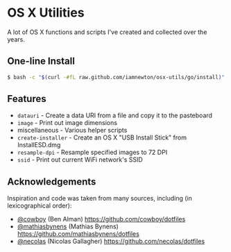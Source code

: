 # OS X Utilities

A lot of OS X functions and scripts I've created and collected over the years.

## One-line Install

```bash
$ bash -c "$(curl -#fL raw.github.com/iamnewton/osx-utils/go/install)"
```

## Features

* `datauri` - Create a data URI from a file and copy it to the pasteboard
* `image` - Print out image dimensions
* miscellaneous - Various helper scripts
* `create-installer` - Create an OS X "USB Install Stick" from InstallESD.dmg
* `resample-dpi` - Resample specified images to 72 DPI
* `ssid` - Print out current WiFi network's SSID

## Acknowledgements

Inspiration and code was taken from many sources, including (in lexicographical order):

* [@cowboy](https://github.com/cowboy) (Ben Alman) https://github.com/cowboy/dotfiles
* [@mathiasbynens](https://github.com/mathiasbynens) (Mathias Bynens) https://github.com/mathiasbynens/dotfiles
* [@necolas](https://github.com/necolas) (Nicolas Gallagher) https://github.com/necolas/dotfiles
